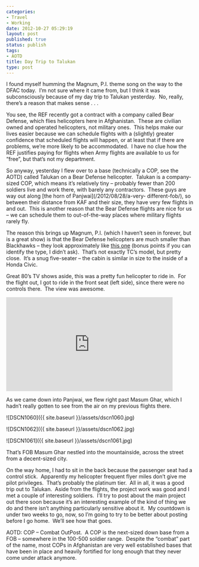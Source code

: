 ```yaml
---
categories:
- Travel
- Working
date: 2012-10-27 05:29:19
layout: post
published: true
status: publish
tags:
- AOTD
title: Day Trip to Talukan
type: post
---
```


I found myself humming the Magnum, P.I. theme song on the way to the DFAC
today.  I’m not sure where it came from, but I think it was subconsciously
because of my day trip to Talukan yesterday.  No, really, there’s a reason
that makes sense . . .

You see, the REF recently got a contract with a company called Bear Defense,
which flies helicopters here in Afghanistan.  These are civilian owned and
operated helicopters, not military ones.  This helps make our lives easier
because we can schedule flights with a (slightly) greater confidence that
scheduled flights will happen, or at least that if there are problems, we’re
more likely to be accommodated.  I have no clue how the REF justifies paying
for flights when Army flights are available to us for “free”, but that’s not
my department.

So anyway, yesterday I flew over to a base (technically a COP, see the AOTD)
called Talukan on a Bear Defense helicopter.  Talukan is a company-sized COP,
which means it’s relatively tiny – probably fewer than 200 soldiers live and
work there, with barely any contractors.  These guys are way out along [the
horn of Panjwai](/2012/08/28/a-very-
different-fob/), so between their distance from KAF and their size, they have
very few flights in and out.  This is another reason that the Bear Defense
flights are nice for us – we can schedule them to out-of-the-way places where
military flights rarely fly.

The reason this brings up Magnum, P.I. (which I haven’t seen in forever, but
is a great show) is that the Bear Defense helicopters are much smaller than
Blackhawks – they look approximately like [this
one](http://www.beardefense.com/Portals/3/Gallery/621/P4250255.jpg) (bonus
points if you can identify the type, I didn’t ask).  That’s not exactly TC’s
model, but pretty close.  It’s a snug five-seater – the cabin is similar in
size to the inside of a Honda Civic.

Great 80’s TV shows aside, this was a pretty fun helicopter to ride in.  For
the flight out, I got to ride in the front seat (left side), since there were
no controls there.  The view was awesome.

<iframe class='youtube-player' type='text/html' width='448' height='252' src='https://www.youtube.com/embed/2xY3u4dKrYI?version=3&#038;rel=1&#038;fs=1&#038;autohide=2&#038;showsearch=0&#038;showinfo=1&#038;iv_load_policy=1&#038;hd=1&#038;wmode=transparent' allowfullscreen='true' style='border:0;'></iframe>

As we came down into Panjwai, we flew right past Masum Ghar, which I hadn’t
really gotten to see from the air on my previous flights there.

![DSCN1060]({{ site.baseurl }}/assets/dscn1060.jpg)

![DSCN1062]({{ site.baseurl }}/assets/dscn1062.jpg)

![DSCN1061]({{ site.baseurl }}/assets/dscn1061.jpg)

That’s FOB Masum Ghar nestled into the mountainside, across the street from a
decent-sized city.

On the way home, I had to sit in the back because the passenger seat had a
control stick.  Apparently my helicopter frequent flyer miles don’t give me
pilot privileges.  That’s probably the platinum tier.  All in all, it was a
good trip out to Talukan.  Aside from the flights, the project work was good
and I met a couple of interesting soldiers.  I’ll try to post about the main
project out there soon because it’s an interesting example of the kind of
thing we do and there isn’t anything particularly sensitive about it.  My
countdown is under two weeks to go, now, so I’m going to try to be better
about posting before I go home.  We’ll see how that goes.

AOTD: COP – Combat OutPost.  A COP is the next-sized down base from a FOB –
somewhere in the 100-500 soldier range.  Despite the “combat” part of the
name, most COPs in Afghanistan are very well established bases that have been
in place and heavily fortified for long enough that they never come under
attack anymore.